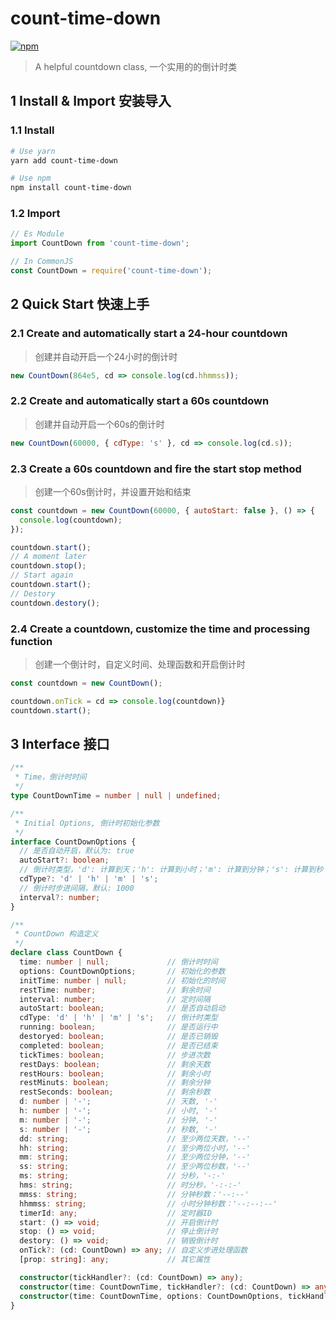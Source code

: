 # count-time-down

[![npm](https://img.shields.io/npm/v/count-time-down.svg)](https://www.npmjs.com/package/count-time-down) 

> A helpful countdown class, 一个实用的的倒计时类

## 1 Install & Import 安装导入

### 1.1 Install
```bash
# Use yarn
yarn add count-time-down

# Use npm
npm install count-time-down
```

### 1.2 Import
```js
// Es Module
import CountDown from 'count-time-down'; 

// In CommonJS
const CountDown = require('count-time-down');
```

## 2 Quick Start 快速上手

### 2.1 Create and automatically start a 24-hour countdown
> 创建并自动开启一个24小时的倒计时

```js
new CountDown(864e5, cd => console.log(cd.hhmmss));
```

### 2.2 Create and automatically start a 60s countdown
> 创建并自动开启一个60s的倒计时

```js
new CountDown(60000, { cdType: 's' }, cd => console.log(cd.s));
```

### 2.3 Create a 60s countdown and fire the start stop method
> 创建一个60s倒计时，并设置开始和结束

```js
const countdown = new CountDown(60000, { autoStart: false }, () => {
  console.log(countdown);
});

countdown.start();
// A moment later
countdown.stop();
// Start again
countdown.start();
// Destory
countdown.destory();
```

### 2.4 Create a countdown, customize the time and processing function
> 创建一个倒计时，自定义时间、处理函数和开启倒计时

```js
const countdown = new CountDown();

countdown.onTick = cd => console.log(countdown)}
countdown.start();
```

## 3 Interface 接口
```ts
/**
 * Time，倒计时时间
 */
type CountDownTime = number | null | undefined;

/**
 * Initial Options, 倒计时初始化参数
 */
interface CountDownOptions {
  // 是否自动开启，默认为: true
  autoStart?: boolean;
  // 倒计时类型，'d': 计算到天；'h': 计算到小时；'m': 计算到分钟；'s': 计算到秒；默认：'h'
  cdType?: 'd' | 'h' | 'm' | 's';
  // 倒计时步进间隔，默认: 1000
  interval?: number;
}

/**
 * CountDown 构造定义
 */
declare class CountDown {
  time: number | null;             // 倒计时时间
  options: CountDownOptions;       // 初始化的参数
  initTime: number | null;         // 初始化的时间
  restTime: number;                // 剩余时间
  interval: number;                // 定时间隔
  autoStart: boolean;              // 是否自动启动
  cdType: 'd' | 'h' | 'm' | 's';   // 倒计时类型
  running: boolean;                // 是否运行中
  destoryed: boolean;              // 是否已销毁
  completed: boolean;              // 是否已结束
  tickTimes: boolean;              // 步进次数
  restDays: boolean;               // 剩余天数
  restHours: boolean;              // 剩余小时
  restMinuts: boolean;             // 剩余分钟
  restSeconds: boolean;            // 剩余秒数
  d: number | '-';                 // 天数, '-'
  h: number | '-';                 // 小时, '-'
  m: number | '-';                 // 分钟, '-'
  s: number | '-';                 // 秒数, '-'
  dd: string;                      // 至少两位天数，'--'
  hh: string;                      // 至少两位小时，'--'
  mm: string;                      // 至少两位分钟，'--'
  ss: string;                      // 至少两位秒数，'--'
  ms: string;                      // 分秒，'-:-'
  hms: string;                     // 时分秒，'-:-:-'
  mmss: string;                    // 分钟秒数：'--:--'
  hhmmss: string;                  // 小时分钟秒数：'--:--:--'
  timerId: any;                    // 定时器ID
  start: () => void;               // 开启倒计时
  stop: () => void;                // 停止倒计时
  destory: () => void;             // 销毁倒计时
  onTick?: (cd: CountDown) => any; // 自定义步进处理函数
  [prop: string]: any;             // 其它属性

  constructor(tickHandler?: (cd: CountDown) => any);
  constructor(time: CountDownTime, tickHandler?: (cd: CountDown) => any);
  constructor(time: CountDownTime, options: CountDownOptions, tickHandler?: (cd: CountDown) => any);
}
```
